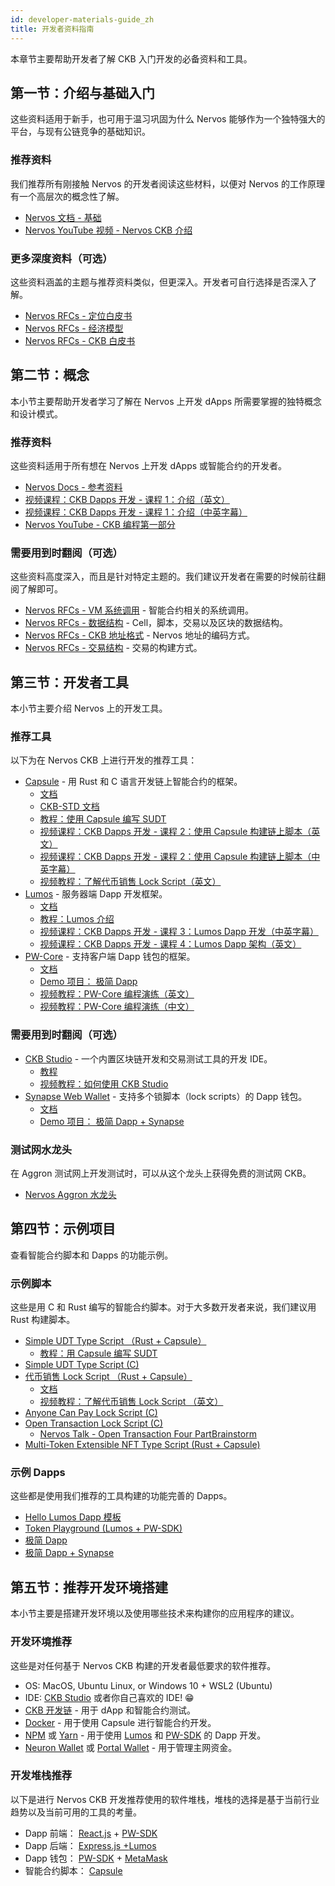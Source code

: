 ```yaml
---
id: developer-materials-guide_zh
title: 开发者资料指南
---
```


本章节主要帮助开发者了解 CKB 入门开发的必备资料和工具。

## 第一节：介绍与基础入门

这些资料适用于新手，也可用于温习巩固为什么 Nervos 能够作为一个独特强大的平台，与现有公链竞争的基础知识。

### 推荐资料

我们推荐所有刚接触 Nervos 的开发者阅读这些材料，以便对 Nervos 的工作原理有一个高层次的概念性了解。

* [Nervos 文档 - 基础](https://docs.nervos.org/docs/basics/introduction)
* [Nervos YouTube 视频 - Nervos CKB 介绍](https://www.youtube.com/watch?v=3Gl8hNzfigo)

### 更多深度资料（可选）

这些资料涵盖的主题与推荐资料类似，但更深入。开发者可自行选择是否深入了解。

* [Nervos RFCs - 定位白皮书](https://github.com/nervoscommunity/docs/blob/master/docs/rfcs/0001-positioning/0001-positioning.zh.md)
* [Nervos RFCs - 经济模型](https://github.com/nervoscommunity/docs/blob/master/docs/rfcs/0015-ckb-cryptoeconomics/0015-ckb-cryptoeconomics.zh.md)
* [Nervos RFCs - CKB 白皮书](https://github.com/nervoscommunity/docs/blob/master/docs/rfcs/0002-ckb/0002-ckb.zh.md)

## 第二节：概念

本小节主要帮助开发者学习了解在 Nervos 上开发 dApps 所需要掌握的独特概念和设计模式。 

### 推荐资料

这些资料适用于所有想在 Nervos 上开发 dApps 或智能合约的开发者。

* [Nervos Docs - 参考资料](https://docs.nervos.org/docs/reference/introduction)
* [视频课程：CKB Dapps 开发 - 课程 1：介绍（英文）](https://youtu.be/6nYyYikSZj0)
* [视频课程：CKB Dapps 开发 - 课程 1：介绍（中英字幕）](https://youtu.be/iVjccs3z5q0)
* [Nervos YouTube - CKB 编程第一部分](https://www.youtube.com/watch?v=HyYXzEIdF90)

### 需要用到时翻阅（可选）

这些资料高度深入，而且是针对特定主题的。我们建议开发者在需要的时候前往翻阅了解即可。

* [Nervos RFCs - VM 系统调用](https://github.com/nervoscommunity/docs/blob/master/docs/rfcs/0009-vm-syscalls/0009-vm-syscalls.zh.md) - 智能合约相关的系统调用。
* [Nervos RFCs - 数据结构](https://github.com/nervoscommunity/docs/blob/master/docs/rfcs/0019-data-structures/0019-data-structures.zh.md) - Cell，脚本，交易以及区块的数据结构。
* [Nervos RFCs - CKB 地址格式](https://github.com/nervoscommunity/docs/blob/master/docs/rfcs/0021-ckb-address-format/0021-ckb-address-format.zh.md) - Nervos 地址的编码方式。
* [Nervos RFCs - 交易结构](https://github.com/nervoscommunity/docs/blob/master/docs/rfcs/0022-transaction-structure/0022-transaction-structure.zh.md) - 交易的构建方式。

## 第三节：开发者工具

本小节主要介绍 Nervos 上的开发工具。

### 推荐工具

以下为在 Nervos CKB 上进行开发的推荐工具： 

* [Capsule](https://github.com/nervosnetwork/capsule) - 用 Rust 和 C 语言开发链上智能合约的框架。
    * [文档](https://github.com/nervosnetwork/capsule/wiki)
    * [CKB-STD 文档](https://nervosnetwork.github.io/ckb-std/riscv64imac-unknown-none-elf/doc/ckb_std/index.html)
    * [教程：使用 Capsule 编写 SUDT](https://docs.nervos.org/docs/labs/sudtbycapsule)
    * [视频课程：CKB Dapps 开发 - 课程 2：使用 Capsule 构建链上脚本（英文）](https://www.youtube.com/watch?v=pbnVwVOaJg4)
    * [视频课程：CKB Dapps 开发 - 课程 2：使用 Capsule 构建链上脚本（中英字幕）](https://youtu.be/NcN3NiBuJbo)
    * [视频教程：了解代币销售 Lock Script（英文）](https://youtu.be/ysUbx4FAKlE)
* [Lumos](https://github.com/nervosnetwork/lumos) -  服务器端 Dapp 开发框架。
    * [文档](https://github.com/nervosnetwork/lumos)
    * [教程：Lumos 介绍](https://docs.nervos.org/docs/labs/lumos-nervosdao)
    * [视频课程：CKB Dapps 开发 - 课程 3：Lumos Dapp 开发（中英字幕）](https://youtu.be/TJ2bnSFUpPQ)
    * [视频课程：CKB Dapps 开发 - 课程 4：Lumos Dapp 架构（英文）](https://youtu.be/9U23hrzCAiM)
* [PW-Core](https://github.com/lay2dev/pw-core) - 支持客户端 Dapp 钱包的框架。
    * [文档](https://docs.lay2.dev/)
    * [Demo 项目： 极简 Dapp](https://github.com/lay2dev/simplestdapp)
    * [视频教程：PW-Core 编程演练（英文）](https://www.youtube.com/watch?v=E2AYuRaeP9Q)
    * [视频教程：PW-Core 编程演练（中文）](https://www.youtube.com/watch?v=NmMRM4PoE08)

### 需要用到时翻阅（可选）

* [CKB Studio](https://www.obsidians.io/) - 一个内置区块链开发和交易测试工具的开发 IDE。
    * [教程](https://medium.com/nervos-ckb-israel/collection-of-ckb-studio-tutorials-9ffd573894)
    * [视频教程：如何使用 CKB Studio](https://www.youtube.com/watch?v=lOxXrVIfT2Y)
* [Synapse Web Wallet](https://github.com/rebase-network/synapse-extension) - 支持多个锁脚本（lock scripts）的 Dapp 钱包。
    * [文档](https://github.com/rebase-network/synapse-extension/tree/master/docs)
    * [Demo 项目： 极简 Dapp + Synapse](https://github.com/rebase-network/simplestdapp)

### 测试网水龙头

在 Aggron 测试网上开发测试时，可以从这个龙头上获得免费的测试网 CKB。

* [Nervos Aggron 水龙头](https://faucet.nervos.org/)

## 第四节：示例项目

查看智能合约脚本和 Dapps 的功能示例。

### 示例脚本

这些是用 C 和 Rust 编写的智能合约脚本。对于大多数开发者来说，我们建议用 Rust 构建脚本。

* [Simple UDT Type Script （Rust + Capsule）](https://github.com/jjyr/my-sudt)
    * [教程：用 Capsule 编写 SUDT](https://docs.nervos.org/docs/labs/sudtbycapsule)
* [Simple UDT Type Script (C)](https://github.com/nervosnetwork/ckb-miscellaneous-scripts/blob/master/c/simple_udt.c)
* [代币销售 Lock Script （Rust + Capsule）](https://github.com/jordanmack/token-sale)
    * [文档](https://github.com/jordanmack/token-sale/blob/master/README.md)
    * [视频教程：了解代币销售 Lock Script （英文）](https://youtu.be/ysUbx4FAKlE) 
* [Anyone Can Pay Lock Script (C)](https://github.com/nervosnetwork/ckb-anyone-can-pay/blob/master/c/anyone_can_pay.c)
* [Open Transaction Lock Script (C)](https://github.com/nervosnetwork/ckb-miscellaneous-scripts/blob/master/c/open_transaction.c)
    * [Nervos Talk - Open Transaction Four Part](https://talk.nervos.org/t/open-tx-protocol-brainstorm-1-otx-in-general/4010)[Brainstorm](https://talk.nervos.org/t/open-tx-protocol-brainstorm-1-otx-in-general/4010)
* [Multi-Token Extensible NFT Type Script (Rust + Capsule)](https://github.com/jordanmack/nervos-ckb-nft)

### 示例 Dapps

这些都是使用我们推荐的工具构建的功能完善的 Dapps。

* [Hello Lumos Dapp 模板](https://github.com/tspoff/hello-lumos)
* [Token Playground (Lumos + PW-SDK)](https://github.com/tspoff/token-playground)
* [极简 Dapp](https://github.com/lay2dev/simplestdapp)
* [极简 Dapp + Synapse](https://github.com/rebase-network/simplestdapp)

## 第五节：推荐开发环境搭建

本小节主要是搭建开发环境以及使用哪些技术来构建你的应用程序的建议。

### 开发环境推荐

这些是对任何基于 Nervos CKB 构建的开发者最低要求的软件推荐。

* OS: MacOS, Ubuntu Linux, or Windows 10 + WSL2 (Ubuntu)
* IDE: [CKB Studio](https://www.obsidians.io/) 或者你自己喜欢的 IDE! 😁
* [CKB 开发链](https://docs.nervos.org/docs/basics/guides/devchain) - 用于 dApp 和智能合约测试。
* [Docker](https://docs.docker.com/get-docker/) - 用于使用 Capsule 进行智能合约开发。
* [NPM](https://www.npmjs.com/get-npm) 或 [Yarn](https://classic.yarnpkg.com/en/docs/install/) - 用于使用 [Lumos](https://github.com/nervosnetwork/lumos) 和 [PW-SDK](https://github.com/lay2dev/pw-core) 的 Dapp 开发。
* [Neuron Wallet](https://github.com/nervosnetwork/neuron/releases) 或 [Portal Wallet](https://ckb.pw/) - 用于管理主网资金。

### 开发堆栈推荐

以下是进行 Nervos CKB 开发推荐使用的软件堆栈，堆栈的选择是基于当前行业趋势以及当前可用的工具的考量。

* Dapp 前端： [React.js](https://reactjs.org/) + [PW-SDK](https://github.com/lay2dev/pw-core)
* Dapp 后端： [Express.js +](https://expressjs.com/en/starter/installing.html)[Lumos](https://github.com/nervosnetwork/lumos)
* Dapp 钱包： [PW-SDK](https://github.com/lay2dev/pw-core) + [MetaMask](https://metamask.io/)
* 智能合约脚本： [Capsule](https://github.com/nervosnetwork/capsule)
